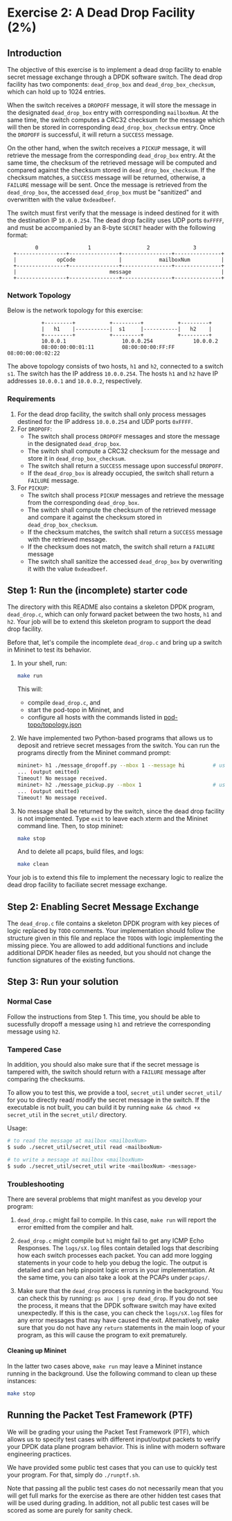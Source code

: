 # Exercise 2: A Dead Drop Facility (2%)

## Introduction
The objective of this exercise is to implement a dead drop facility to enable secret message exchange through a DPDK software switch.
The dead drop facility has two components: `dead_drop_box` and `dead_drop_box_checksum`, which can hold up to 1024 entries.

When the switch receives a `DROPOFF` message, it will store the message in the designated `dead_drop_box` entry with corresponding `mailboxNum`.
At the same time, the switch computes a CRC32 checksum for the message which will then be stored in corresponding `dead_drop_box_checksum` entry.
Once the `DROPOFF` is successful, it will return a `SUCCESS` message.

On the other hand, when the switch receives a `PICKUP` message, it will retrieve the message from the corresponding `dead_drop_box` entry.
At the same time, the checksum of the retrieved message will be computed and compared against the checksum stored in `dead_drop_box_checksum`.
If the checksum matches, a `SUCCESS` message will be returned, otherwise, a `FAILURE` message will be sent.
Once the message is retrieved from the `dead_drop_box`, the accessed `dead_drop_box` must be "sanitized" and overwritten with the value `0xdeadbeef`.

The switch must first verify that the message is indeed destined for it with the destination IP `10.0.0.254`.
The dead drop facility uses UDP ports `0xFFFF`, and must be accompanied by an 8-byte `SECRET` header with the following format:

```
         0                1                  2              3
  +----------------+----------------+----------------+---------------+
  |             opCode              |            mailboxNum          |
  +----------------+----------------+----------------+---------------+
  |                              message                             |
  +----------------+----------------+----------------+---------------+

```

### Network Topology

Below is the network topology for this exercise:

```
           +---------+           +---------+           +---------+
           |   h1    |-----------|  s1     |-----------|   h2    |
           +---------+           +---------+           +---------+
           10.0.0.1                  10.0.0.254             10.0.0.2
           08:00:00:00:01:11         08:00:00:00:FF:FF       08:00:00:00:02:22
```
The above topology consists of two hosts, `h1` and `h2`, connected to a switch `s1`.
The switch has the IP address `10.0.0.254`.
The hosts `h1` and `h2` have IP addresses `10.0.0.1` and `10.0.0.2`, respectively.

### Requirements

1. For the dead drop facility, the switch shall only process messages destined for the IP address `10.0.0.254` and UDP ports `0xFFFF`.
1. For `DROPOFF`:
   - The switch shall process `DROPOFF` messages and store the message in the designated `dead_drop_box`.
   - The switch shall compute a CRC32 checksum for the message and store it in `dead_drop_box_checksum`.
   - The switch shall return a `SUCCESS` message upon successful `DROPOFF`.
   - If the `dead_drop_box` is already occupied, the switch shall return a `FAILURE` message.
1. For `PICKUP`: 
   - The switch shall process `PICKUP` messages and retrieve the message from the corresponding `dead_drop_box`.
   - The switch shall compute the checksum of the retrieved message and compare it against the checksum stored in `dead_drop_box_checksum`.
   - If the checksum matches, the switch shall return a `SUCCESS` message with the retrieved message.
   - If the checksum does not match, the switch shall return a `FAILURE` message
   - The switch shall sanitize the accessed `dead_drop_box` by overwriting it with the value `0xdeadbeef`.

## Step 1: Run the (incomplete) starter code

The directory with this README also contains a skeleton DPDK program, `dead_drop.c`, which can only forward packet between the two hosts, `h1` and `h2`. 
Your job will be to extend this skeleton program to support the dead drop facility.

Before that, let's compile the incomplete `dead_drop.c` and bring up a switch in Mininet to test its behavior.

1. In your shell, run:
   ```bash
   make run
   ```
   This will:
   * compile `dead_drop.c`, and
   * start the pod-topo in Mininet, and
   * configure all hosts with the commands listed in
   [pod-topo/topology.json](./pod-topo/topology.json)

2. We have implemented two Python-based programs that allows us to deposit and retrieve secret messages from the switch.
You can run the programs directly from the Mininet command prompt:
   ```bash
   mininet> h1 ./message_dropoff.py --mbox 1 --message hi         # use h1 to dropoff message "hi" at mailbox #1
   ... (output omitted)
   Timeout! No message received.
   mininet> h2 ./message_pickup.py --mbox 1                       # use h2 to pickup message at mailbox #1
   ... (output omitted)
   Timeout! No message received.
   ```

3. No message shall be returned by the switch, since the dead drop facility is not implemented. 
Type `exit` to leave each xterm and the Mininet command line.
   Then, to stop mininet:
   ```bash
   make stop
   ```
   And to delete all pcaps, build files, and logs:
   ```bash
   make clean
   ```

Your job is to extend this file to implement the necessary logic to realize the dead drop facility to faciliate secret message exchange.

## Step 2: Enabling Secret Message Exchange

The `dead_drop.c` file contains a skeleton DPDK program with key pieces of logic replaced by `TODO` comments.
Your implementation should follow the structure given in this file and replace the `TODO`s with logic implementing the missing piece.
You are allowed to add additional functions and include additional DPDK header files as needed, but you should not change the function signatures of the existing functions.

## Step 3: Run your solution

### Normal Case 

Follow the instructions from Step 1. 
This time, you should be able to sucessfully dropoff a message using `h1` and retrieve the corresponding message using `h2`.

### Tampered Case

In addition, you should also make sure that if the secret message is tampered with, the switch should return with a `FAILURE` message after comparing the checksums. 

To allow you to test this, we provide a tool, `secret_util` under `secret_util/` for you to directly read/ modify the secret message in the switch.
If the executable is not built, you can build it by running `make && chmod +x secret_util` in the `secret_util/` directory.

Usage:
```bash
# to read the message at mailbox <mailboxNum>
$ sudo ./secret_util/secret_util read <mailboxNum>

# to write a message at mailbox <mailboxNum>
$ sudo ./secret_util/secret_util write <mailboxNum> <message>
```

### Troubleshooting

There are several problems that might manifest as you develop your program:

1. `dead_drop.c` might fail to compile. 
In this case, `make run` will report the error emitted from the compiler and halt.

2. `dead_drop.c` might compile but `h1` might fail to get any ICMP Echo Responses. 
The `logs/sX.log` files contain detailed logs that describing how each switch processes each packet. 
You can add more logging statements in your code to help you debug the logic.
The output is detailed and can help pinpoint logic errors in your implementation. 
At the same time, you can also take a look at the PCAPs under `pcaps/`.

3. Make sure that the `dead_drop` process is running in the background.
You can check this by running: `ps aux | grep dead_drop`.
If you do not see the process, it means that the DPDK software switch may have exited unexpectedly.
If this is the case, you can check the `logs/sX.log` files for any error messages that may have caused the exit.
Alternatively, make sure that you do not have any `return` statements in the main loop of your program, as this will cause the program to exit prematurely.

#### Cleaning up Mininet

In the latter two cases above, `make run` may leave a Mininet instance running in the background. 
Use the following command to clean up these instances:

```bash
make stop
```

## Running the Packet Test Framework (PTF)

We will be grading your using the Packet Test Framework (PTF), which allows us to specify test cases with different input/output packets to verify your DPDK data plane program behavior.
This is inline with modern software engineering practices.

We have provided some public test cases that you can use to quickly test your program.
For that, simply do `./runptf.sh`.

Note that passing all the public test cases do not necessarily mean that you will get full marks for the exercise as there are other hidden test cases that will be used during grading.
In addition, not all public test cases will be scored as some are purely for sanity check.
